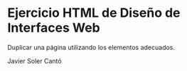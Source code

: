 # Ejercicio HTML de Diseño de Interfaces Web

Duplicar una página utilizando los elementos adecuados.

Javier Soler Cantó
